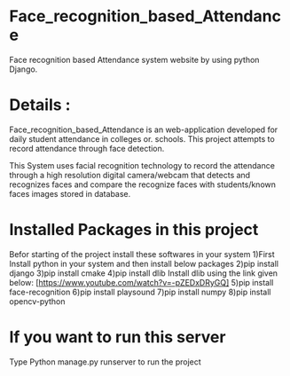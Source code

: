 # Face_recognition_based_Attendance
Face recognition based Attendance system website by using python Django.

 # Details :
Face_recognition_based_Attendance is an web-application developed for daily student attendance in colleges or. schools. This project attempts to record attendance through face detection.

This System uses facial recognition technology to record the attendance through a high resolution digital camera/webcam that detects and recognizes faces and compare the recognize faces with students/known faces images stored in database.


# Installed Packages in this project
Befor starting of the project install these softwares  in your system
1)First Install python in your system and then install below packages
2)pip install django 
3)pip install cmake
4)pip install dlib
Install dlib using the link given below:
[https://www.youtube.com/watch?v=-pZEDxDRyGQ]
5)pip install face-recognition 
6)pip install playsound 
7)pip install numpy
8)pip install opencv-python


# If you want to run this server
Type Python manage.py runserver to run the project
